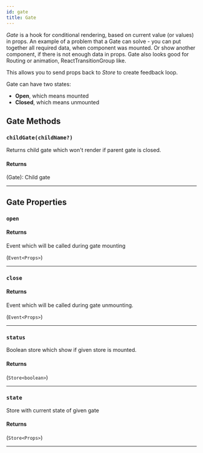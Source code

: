 ```yaml
---
id: gate
title: Gate
---
```


_Gate_ is a hook for conditional rendering, based on current value (or values) in props. An example of a problem that a Gate can solve - you can put together all required data, when component was mounted. Or show another component, if there is not enough data in props. Gate also looks good for Routing or animation, ReactTransitionGroup like.

This allows you to send props back to _Store_ to create feedback loop.

Gate can have two states:

- **Open**, which means mounted
- **Closed**, which means unmounted

## Gate Methods

### `childGate(childName?)`

Returns child gate which won't render if parent gate is closed.

#### Returns

(Gate): Child gate

<hr />

## Gate Properties

### `open`

#### Returns

Event which will be called during gate mounting

(`Event<Props>`)

<hr />

### `close`

#### Returns

Event which will be called during gate unmounting.

(`Event<Props>`)

<hr />

### `status`

Boolean store which show if given store is mounted.

#### Returns

(`Store<boolean>`)

<hr />

### `state`

Store with current state of given gate

#### Returns

(`Store<Props>`)

<hr />
